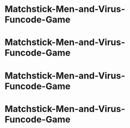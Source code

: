 # Matchstick-Men-and-Virus-Funcode-Game
# Matchstick-Men-and-Virus-Funcode-Game
# Matchstick-Men-and-Virus-Funcode-Game
# Matchstick-Men-and-Virus-Funcode-Game
